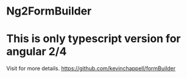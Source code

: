 # Ng2FormBuilder 

# This is only typescript version for angular 2/4 

Visit for more details. 
https://github.com/kevinchappell/formBuilder

